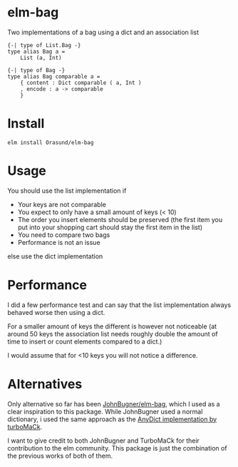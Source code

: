 # elm-bag

Two implementations of a bag using a dict and an association list

    {-| type of List.Bag -}
    type alias Bag a =
        List (a, Int)
    
    {-| type of Bag -}
    type alias Bag comparable a =
        { content : Dict comparable ( a, Int )
        , encode : a -> comparable
        }

# Install

    elm install Orasund/elm-bag

# Usage

You should use the list implementation if

* Your keys are not comparable
* You expect to only have a small amount of keys (< 10)
* The order you insert elements should be preserved (the first item you put into your shopping cart should stay the first item in the list)
* You need to compare two bags
* Performance is not an issue

else use the dict implementation

# Performance

I did a few performance test and can say that the list implementation always behaved worse then using a dict.

For a smaller amount of keys the different is however not noticeable (at around 50 keys the association list needs roughly double the amount of time to insert or count elements compared to a dict.)

I would assume that for <10 keys you will not notice a difference.

# Alternatives

Only alternative so far has been [JohnBugner/elm-bag](JohnBugner/elm-bag), which I used as a clear inspiration to this package. While JohnBugner used a normal dictionary, i used the same approach as the [AnyDict implementation by turboMaCk](https://dark.elm.dmy.fr/packages/turboMaCk/any-dict/latest/).

I want to give credit to both JohnBugner and TurboMaCk for their contribution to the elm community. This package is just the combination of the previous works of both of them.